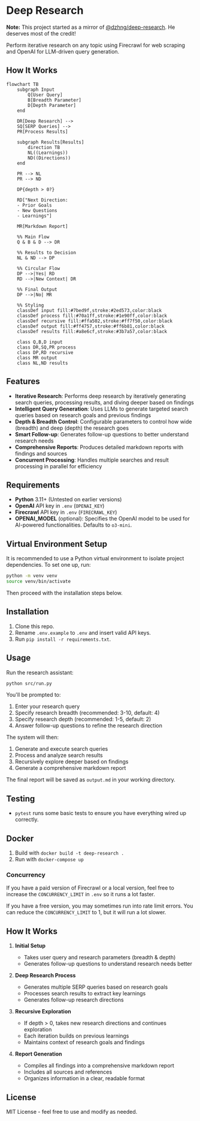 # Deep Research

**Note:** This project started as a mirror of [@dzhng/deep-research](https://github.com/dzhng/deep-research). He deserves most of the credit!

Perform iterative research on any topic using Firecrawl for web scraping and OpenAI for LLM-driven query generation.

## How It Works

```mermaid
flowchart TB
    subgraph Input
        Q[User Query]
        B[Breadth Parameter]
        D[Depth Parameter]
    end

    DR[Deep Research] -->
    SQ[SERP Queries] -->
    PR[Process Results]

    subgraph Results[Results]
        direction TB
        NL((Learnings))
        ND((Directions))
    end

    PR --> NL
    PR --> ND

    DP{depth > 0?}

    RD["Next Direction:
    - Prior Goals
    - New Questions
    - Learnings"]

    MR[Markdown Report]

    %% Main Flow
    Q & B & D --> DR

    %% Results to Decision
    NL & ND --> DP

    %% Circular Flow
    DP -->|Yes| RD
    RD -->|New Context| DR

    %% Final Output
    DP -->|No| MR

    %% Styling
    classDef input fill:#7bed9f,stroke:#2ed573,color:black
    classDef process fill:#70a1ff,stroke:#1e90ff,color:black
    classDef recursive fill:#ffa502,stroke:#ff7f50,color:black
    classDef output fill:#ff4757,stroke:#ff6b81,color:black
    classDef results fill:#a8e6cf,stroke:#3b7a57,color:black

    class Q,B,D input
    class DR,SQ,PR process
    class DP,RD recursive
    class MR output
    class NL,ND results
```

## Features

- **Iterative Research**: Performs deep research by iteratively generating search queries, processing results, and diving deeper based on findings
- **Intelligent Query Generation**: Uses LLMs to generate targeted search queries based on research goals and previous findings
- **Depth & Breadth Control**: Configurable parameters to control how wide (breadth) and deep (depth) the research goes
- **Smart Follow-up**: Generates follow-up questions to better understand research needs
- **Comprehensive Reports**: Produces detailed markdown reports with findings and sources
- **Concurrent Processing**: Handles multiple searches and result processing in parallel for efficiency

## Requirements
- **Python** 3.11+ (Untested on earlier versions)
- **OpenAI** API key in `.env` (`OPENAI_KEY`)
- **Firecrawl** API key in `.env` (`FIRECRAWL_KEY`)
- **OPENAI_MODEL** (optional): Specifies the OpenAI model to be used for AI-powered functionalities. Defaults to `o3-mini`.

## Virtual Environment Setup

It is recommended to use a Python virtual environment to isolate project dependencies. To set one up, run:

```bash
python -m venv venv
source venv/bin/activate
```

Then proceed with the installation steps below.

## Installation
1. Clone this repo.
2. Rename `.env.example` to `.env` and insert valid API keys.
3. Run `pip install -r requirements.txt`.

## Usage

Run the research assistant:

```bash
python src/run.py
```

You'll be prompted to:

1. Enter your research query
2. Specify research breadth (recommended: 3-10, default: 4)
3. Specify research depth (recommended: 1-5, default: 2)
4. Answer follow-up questions to refine the research direction

The system will then:

1. Generate and execute search queries
2. Process and analyze search results
3. Recursively explore deeper based on findings
4. Generate a comprehensive markdown report

The final report will be saved as `output.md` in your working directory.

## Testing
- `pytest` runs some basic tests to ensure you have everything wired up correctly.

## Docker
1. Build with `docker build -t deep-research .`
2. Run with `docker-compose up`

### Concurrency

If you have a paid version of Firecrawl or a local version, feel free to increase the `CONCURRENCY_LIMIT` in `.env` so it runs a lot faster.

If you have a free version, you may sometimes run into rate limit errors. You can reduce the `CONCURRENCY_LIMIT` to 1, but it will run a lot slower.


## How It Works

1. **Initial Setup**

   - Takes user query and research parameters (breadth & depth)
   - Generates follow-up questions to understand research needs better

2. **Deep Research Process**

   - Generates multiple SERP queries based on research goals
   - Processes search results to extract key learnings
   - Generates follow-up research directions

3. **Recursive Exploration**

   - If depth > 0, takes new research directions and continues exploration
   - Each iteration builds on previous learnings
   - Maintains context of research goals and findings

4. **Report Generation**
   - Compiles all findings into a comprehensive markdown report
   - Includes all sources and references
   - Organizes information in a clear, readable format

## License

MIT License - feel free to use and modify as needed.